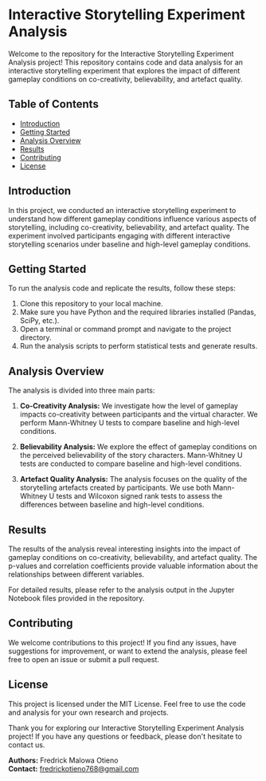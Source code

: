 # Interactive Storytelling Experiment Analysis

Welcome to the repository for the Interactive Storytelling Experiment Analysis project! This repository contains code and data analysis for an interactive storytelling experiment that explores the impact of different gameplay conditions on co-creativity, believability, and artefact quality.

## Table of Contents
- [Introduction](#introduction)
- [Getting Started](#getting-started)
- [Analysis Overview](#analysis-overview)
- [Results](#results)
- [Contributing](#contributing)
- [License](#license)

## Introduction

In this project, we conducted an interactive storytelling experiment to understand how different gameplay conditions influence various aspects of storytelling, including co-creativity, believability, and artefact quality. The experiment involved participants engaging with different interactive storytelling scenarios under baseline and high-level gameplay conditions.

## Getting Started

To run the analysis code and replicate the results, follow these steps:

1. Clone this repository to your local machine.
2. Make sure you have Python and the required libraries installed (Pandas, SciPy, etc.).
3. Open a terminal or command prompt and navigate to the project directory.
4. Run the analysis scripts to perform statistical tests and generate results.

## Analysis Overview

The analysis is divided into three main parts:

1. **Co-Creativity Analysis:** We investigate how the level of gameplay impacts co-creativity between participants and the virtual character. We perform Mann-Whitney U tests to compare baseline and high-level conditions.

2. **Believability Analysis:** We explore the effect of gameplay conditions on the perceived believability of the story characters. Mann-Whitney U tests are conducted to compare baseline and high-level conditions.

3. **Artefact Quality Analysis:** The analysis focuses on the quality of the storytelling artefacts created by participants. We use both Mann-Whitney U tests and Wilcoxon signed rank tests to assess the differences between baseline and high-level conditions.

## Results

The results of the analysis reveal interesting insights into the impact of gameplay conditions on co-creativity, believability, and artefact quality. The p-values and correlation coefficients provide valuable information about the relationships between different variables.

For detailed results, please refer to the analysis output in the Jupyter Notebook files provided in the repository.

## Contributing

We welcome contributions to this project! If you find any issues, have suggestions for improvement, or want to extend the analysis, please feel free to open an issue or submit a pull request.

## License

This project is licensed under the MIT License. Feel free to use the code and analysis for your own research and projects.

Thank you for exploring our Interactive Storytelling Experiment Analysis project! If you have any questions or feedback, please don't hesitate to contact us.

**Authors:** Fredrick Malowa Otieno  
**Contact:** fredrickotieno768@gmail.com
